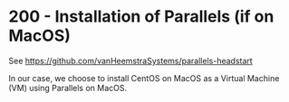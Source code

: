 # 200 - Installation of Parallels (if on MacOS)

See https://github.com/vanHeemstraSystems/parallels-headstart

In our case, we choose to install CentOS on MacOS as a Virtual Machine (VM) using Parallels on MacOS.
